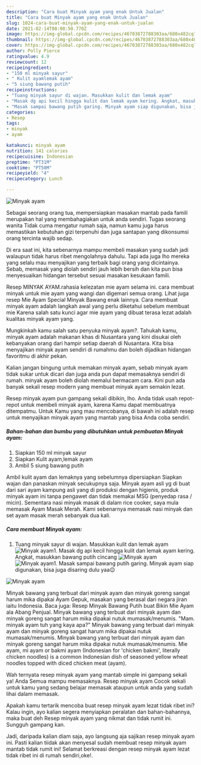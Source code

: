 ```yaml
---
description: "Cara buat Minyak ayam yang enak Untuk Jualan"
title: "Cara buat Minyak ayam yang enak Untuk Jualan"
slug: 1024-cara-buat-minyak-ayam-yang-enak-untuk-jualan
date: 2021-02-14T08:08:50.770Z
image: https://img-global.cpcdn.com/recipes/46703872788303aa/680x482cq70/minyak-ayam-foto-resep-utama.jpg
thumbnail: https://img-global.cpcdn.com/recipes/46703872788303aa/680x482cq70/minyak-ayam-foto-resep-utama.jpg
cover: https://img-global.cpcdn.com/recipes/46703872788303aa/680x482cq70/minyak-ayam-foto-resep-utama.jpg
author: Polly Pierce
ratingvalue: 4.9
reviewcount: 12
recipeingredient:
- "150 ml minyak sayur"
- " Kulit ayamlemak ayam"
- "5 siung bawang putih"
recipeinstructions:
- "Tuang minyak sayur di wajan. Masukkan kulit dan lemak ayam"
- "Masak dg api kecil hingga kulit dan lemak ayam kering. Angkat, masukkan bawang putih cincang"
- "Masak sampai bawang putih garing. Minyak ayam siap digunakan, bisa juga disaring dulu yaa😉"
categories:
- Resep
tags:
- minyak
- ayam

katakunci: minyak ayam 
nutrition: 141 calories
recipecuisine: Indonesian
preptime: "PT31M"
cooktime: "PT50M"
recipeyield: "4"
recipecategory: Lunch

---
```



![Minyak ayam](https://img-global.cpcdn.com/recipes/46703872788303aa/680x482cq70/minyak-ayam-foto-resep-utama.jpg)

Sebagai seorang orang tua, mempersiapkan masakan mantab pada famili merupakan hal yang membahagiakan untuk anda sendiri. Tugas seorang  wanita Tidak cuma mengatur rumah saja, namun kamu juga harus memastikan kebutuhan gizi terpenuhi dan juga santapan yang dikonsumsi orang tercinta wajib sedap.

Di era  saat ini, kita sebenarnya mampu membeli masakan yang sudah jadi walaupun tidak harus ribet mengolahnya dahulu. Tapi ada juga lho mereka yang selalu mau menyajikan yang terbaik bagi orang yang dicintainya. Sebab, memasak yang diolah sendiri jauh lebih bersih dan kita pun bisa menyesuaikan hidangan tersebut sesuai masakan kesukaan famili. 

Resep MINYAK AYAM.rahasia kelezatan mie ayam selama ini. cara membuat minyak untuk mie ayam yang wangi dan digemari semua orang. Lihat juga resep Mie Ayam Special Minyak Bawang enak lainnya. Cara membuat minyak ayam adalah langkah awal yang perlu diketahui sebelum membuat mie Karena salah satu kunci agar mie ayam yang dibuat terasa lezat adalah kualitas minyak ayam yang.

Mungkinkah kamu salah satu penyuka minyak ayam?. Tahukah kamu, minyak ayam adalah makanan khas di Nusantara yang kini disukai oleh kebanyakan orang dari hampir setiap daerah di Nusantara. Kita bisa menyajikan minyak ayam sendiri di rumahmu dan boleh dijadikan hidangan favoritmu di akhir pekan.

Kalian jangan bingung untuk memakan minyak ayam, sebab minyak ayam tidak sukar untuk dicari dan juga anda pun dapat memasaknya sendiri di rumah. minyak ayam boleh diolah memalui bermacam cara. Kini pun ada banyak sekali resep modern yang membuat minyak ayam semakin lezat.

Resep minyak ayam pun gampang sekali dibikin, lho. Anda tidak usah repot-repot untuk membeli minyak ayam, karena Kamu dapat membuatnya ditempatmu. Untuk Kamu yang mau mencobanya, di bawah ini adalah resep untuk menyajikan minyak ayam yang mantab yang bisa Anda coba sendiri.

<!--inarticleads1-->

##### Bahan-bahan dan bumbu yang dibutuhkan untuk pembuatan Minyak ayam:

1. Siapkan 150 ml minyak sayur
1. Siapkan  Kulit ayam,lemak ayam
1. Ambil 5 siung bawang putih


Ambil kulit ayam dan lemaknya yang sebelumnya dipersiapkan Siapkan wajan dan panaskan minyak secukupnya saja. Minyak ayam asli yg di buat dari sari ayam kampung asli yang di produksi dengan higienis, produk minyak ayam ini tanpa pengawet dan tidak memakai MSG (penyedap rasa / micin). Sementara nasi minyak masak di dalam rice cooker, saya mula memasak Ayam Masak Merah. Kami sebenarnya memasak nasi minyak dan set ayam masak merah sebanyak dua kali. 

<!--inarticleads2-->

##### Cara membuat Minyak ayam:

1. Tuang minyak sayur di wajan. Masukkan kulit dan lemak ayam
<img src="https://img-global.cpcdn.com/steps/01f9ed00b300a984/160x128cq70/minyak-ayam-langkah-memasak-1-foto.jpg" alt="Minyak ayam">1. Masak dg api kecil hingga kulit dan lemak ayam kering. Angkat, masukkan bawang putih cincang
<img src="https://img-global.cpcdn.com/steps/e00df20f4b5b7712/160x128cq70/minyak-ayam-langkah-memasak-2-foto.jpg" alt="Minyak ayam"><img src="https://img-global.cpcdn.com/steps/6e3ff6052bf88812/160x128cq70/minyak-ayam-langkah-memasak-2-foto.jpg" alt="Minyak ayam">1. Masak sampai bawang putih garing. Minyak ayam siap digunakan, bisa juga disaring dulu yaa😉
<img src="https://img-global.cpcdn.com/steps/92f1568f0be9327f/160x128cq70/minyak-ayam-langkah-memasak-3-foto.jpg" alt="Minyak ayam">

Minyak bawang yang terbuat dari minyak ayam dan minyak goreng sangat harum mika dipakai Ayam Gepuk, masakan yang berasal dari negara jiran iaitu Indonesia. Baca juga: Resep Minyak Bawang Putih buat Bikin Mie Ayam ala Abang Penjual. Minyak bawang yang terbuat dari minyak ayam dan minyak goreng sangat harum mika dipakai nutuk mumasak/menumis. &#34;Mam. minyak ayam tuh yang kaya apa?&#34; Minyak bawang yang terbuat dari minyak ayam dan minyak goreng sangat harum mika dipakai nutuk mumasak/menumis. Minyak bawang yang terbuat dari minyak ayam dan minyak goreng sangat harum mika dipakai nutuk mumasak/menumis. Mie ayam, mi ayam or bakmi ayam (Indonesian for &#39;chicken bakmi&#39;, literally chicken noodles) is a common Indonesian dish of seasoned yellow wheat noodles topped with diced chicken meat (ayam). 

Wah ternyata resep minyak ayam yang mantab simple ini gampang sekali ya! Anda Semua mampu memasaknya. Resep minyak ayam Cocok sekali untuk kamu yang sedang belajar memasak ataupun untuk anda yang sudah lihai dalam memasak.

Apakah kamu tertarik mencoba buat resep minyak ayam lezat tidak ribet ini? Kalau ingin, ayo kalian segera menyiapkan peralatan dan bahan-bahannya, maka buat deh Resep minyak ayam yang nikmat dan tidak rumit ini. Sungguh gampang kan. 

Jadi, daripada kalian diam saja, ayo langsung aja sajikan resep minyak ayam ini. Pasti kalian tiidak akan menyesal sudah membuat resep minyak ayam mantab tidak rumit ini! Selamat berkreasi dengan resep minyak ayam lezat tidak ribet ini di rumah sendiri,oke!.

